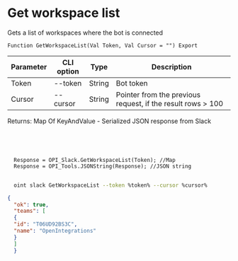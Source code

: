 ﻿---
sidebar_position: 2
---

# Get workspace list
 Gets a list of workspaces where the bot is connected



`Function GetWorkspaceList(Val Token, Val Cursor = "") Export`

  | Parameter | CLI option | Type | Description |
  |-|-|-|-|
  | Token | --token | String | Bot token |
  | Cursor | --cursor | String | Pointer from the previous request, if the result rows > 100 |

  
  Returns:  Map Of KeyAndValue - Serialized JSON response from Slack

<br/>




```bsl title="Code example"
  
  
  Response = OPI_Slack.GetWorkspaceList(Token); //Map
  Response = OPI_Tools.JSONString(Response); //JSON string
```



```sh title="CLI command example"
    
  oint slack GetWorkspaceList --token %token% --cursor %cursor%

```

```json title="Result"
{
  "ok": true,
  "teams": [
  {
  "id": "T06UD92BS3C",
  "name": "OpenIntegrations"
  }
  ]
  }
```
